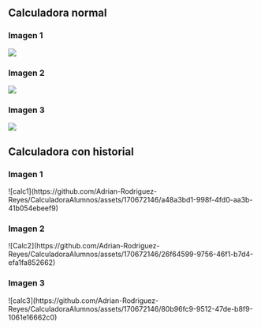 <h2> Calculadora normal </h2>
<h3>Imagen 1</h3>
<img src="https://github.com/Adrian-Rodriguez-Reyes/CalculadoraAlumnos/assets/170672146/a48a3bd1-998f-4fd0-aa3b-41b054ebeef9">
<h3>Imagen 2</h3>
<img src="https://github.com/Adrian-Rodriguez-Reyes/CalculadoraAlumnos/assets/170672146/26f64599-9756-46f1-b7d4-efa1fa852662">
<h3>Imagen 3</h3>
<img src="https://github.com/Adrian-Rodriguez-Reyes/CalculadoraAlumnos/assets/170672146/80b96fc9-9512-47de-b8f9-1061e16662c0">


<h2> Calculadora con historial </h2>

<h3>Imagen 1</h3>
![calc1](https://github.com/Adrian-Rodriguez-Reyes/CalculadoraAlumnos/assets/170672146/a48a3bd1-998f-4fd0-aa3b-41b054ebeef9)
<h3>Imagen 2</h3>
![Calc2](https://github.com/Adrian-Rodriguez-Reyes/CalculadoraAlumnos/assets/170672146/26f64599-9756-46f1-b7d4-efa1fa852662)
<h3>Imagen 3</h3>
![calc3](https://github.com/Adrian-Rodriguez-Reyes/CalculadoraAlumnos/assets/170672146/80b96fc9-9512-47de-b8f9-1061e16662c0)
